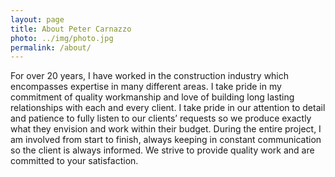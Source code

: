```yaml
---
layout: page
title: About Peter Carnazzo
photo: ../img/photo.jpg
permalink: /about/
---
```


For over 20 years, I have worked in the construction industry which encompasses expertise in many different areas.  I take pride in my commitment of quality workmanship and love of building long lasting relationships with each and every client. I take pride in our attention to detail and patience to fully listen to our clients’ requests so we produce exactly what they envision and work within their budget.  During the entire project, I am involved from start to finish, always keeping in constant communication so the client is always informed.  We strive to provide quality work and are committed to your satisfaction.
